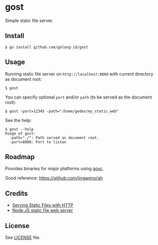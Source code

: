 gost
====

Simple static file server.

## Install

~~~text
$ go install github.com/golang-id/gost
~~~

## Usage

Running static file server on `http://localhost:8080` with current directory as document root:

~~~text
$ gost
~~~

You can specify optional `port` and/or `path` (to be served as the document root):

~~~text
$ gost -port=12345 -path="/home/gedex/my_static_web"
~~~

See the help:

~~~text
$ gost --help
Usage of gost:
  -path="./": Path served as document root.
  -port=8080: Port to listen
~~~

## Roadmap

Provides binaries for major platforms using [goxc](https://github.com/laher/goxc).

Good reference: https://github.com/jingweno/gh

## Credits

* [Serving Static Files with HTTP](https://code.google.com/p/go-wiki/wiki/HttpStaticFiles)
* [Node.JS static file web server](https://gist.github.com/rpflorence/701407)

## License

See [LICENSE](./LICENSE) file.
